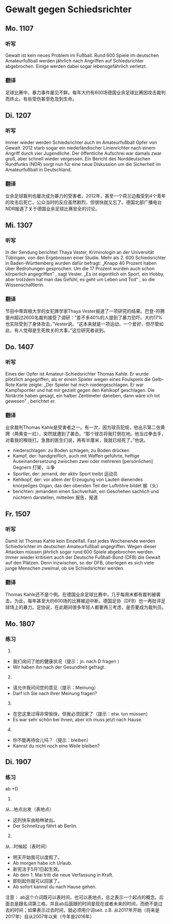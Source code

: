 Gewalt gegen Schiedsrichter
==========

## Mo. 1107

### 听写

Gewalt ist kein neues Problem im Fußball. Rund 600 Spiele im deutschen Amateurfußball werden jährlich nach Angriffen auf Schiedsrichter abgebrochen. Einige werden dabei sogar lebensgefährlich verletzt.

### 翻译

足球比赛中，暴力事件屡见不鲜。每年大约有600场德国业余足球比赛因攻击裁判而终止。有些受伤甚至危及到生命。

## Di. 1207

### 听写

Immer wieder werden Schiedsrichter auch im Amateurfußball Opfer von Gewalt. 2012 starb sogar ein niederländischer Linienrichter nach einem Angriff durch vier Jugendliche. Der öffentliche Aufschrei war damals zwar groß, aber schnell wieder vergessen. Ein Bericht des Norddeutschen Rundfunks (NDR) sorgt nun für eine neue Diskussion um die Sicherheit im Amateurfußball in Deutschland.

### 翻译

业余足球裁判也屡次成为暴力的受害者。2012年，甚至一个荷兰边裁受到4个青年的攻击后死亡。公众当时的反应虽然剧烈，但很快就又忘了。德国北部广播电台NDR报道了关于德国业余足球比赛安全的讨论。

## Mi. 1307

### 听写

In der Sendung berichtet Thaya Vester,  Kriminologin an der Universität Tübingen, von den Ergebnissen einer Studie. Mehr als 2. 600 Schiedsrichter in Baden-Württemberg wurden dafür befragt: „Knapp 40 Prozent haben über Bedrohungen gesprochen. Um die 17 Prozent wurden auch schon körperlich angegriffen" , sagt Vester. „Es ist eigentlich ein Sport, ein Hobby, aber trotzdem hat man das Gefühl, es geht um Leben und Tod" , so die Wissenschaftlerin.

### 翻译

节目中蒂宾根大学的女犯罪学家Thaya Vester报道了一项研究的结果。巴登-符腾堡州超过2600名裁判接受了调研：“差不多40%的人提到了暴力恐吓。大约17%也实际受到了身体攻击，”Vester说。“这本来就是一项运动，一个爱好，但尽管如此，有人觉得是生死攸关的大事，”这位研究者说到。

## Do. 1407

### 听写

Eines der Opfer ist Amateur-Schiedsrichter Thomas Kahle. Er wurde plötzlich angegriffen, als er einem Spieler wegen eines Foulspiels die Gelb-Rote Karte zeigte: „Der Spieler hat mich niedergeschlagen. Er war Kampfsportler und hat mir gezielt gegen den Kehlkopf geschlagen. Die Notärzte haben gesagt, ein halber Zentimeter daneben, dann wäre ich tot gewesen" , berichtet er.

### 翻译

业余裁判Thomas Kahle是受害者之一。有一次，因为球员犯规，他出示第二张黄牌（两黄变一红），突然就遭到了袭击。“那个球员将我打倒在地。他当过拳击手，对着我的喉咙打。急救的医生们说，再有半厘米，我就已经死了。”他说。

* niederschlagen: zu Boden schlagen; zu Boden drücken
* Kampf, der: handgreiflich, auch mit Waffen geführte, heftige Auseinandersetzung zwischen zwei oder mehreren [persönlichen] Gegnern 打架，斗争
* Sportler, der: jemand, der aktiv Sport treibt 运动员
* Kehlkopf, der: vor allem der Erzeugung von Lauten dienendes knorpeliges Organ, das den obersten Teil der Luftröhre bildet 猴（头）
* berichten: jemandem einen Sachverhalt, ein Geschehen sachlich und nüchtern darstellen, mitteilen 报告，报道

## Fr. 1507

### 听写

Damit ist Thomas Kahle kein Einzelfall. Fast jedes Wochenende werden Schiedsrichter im deutschen Amateurfußball angegriffen. Wegen dieser Attacken müssen jährlich sogar rund 600 Spiele abgebrochen werden. Immer wieder kritisiert auch der Deutsche Fußball-Bund (DFB) die Gewalt auf den Plätzen. Denn inzwischen, so der DFB,  überlegen es sich viele junge Menschen zweimal, ob sie Schiedsrichter werden.

### 翻译

Thomas Kahle还不是个例。在德国业余足球比赛中，几乎每周末都有裁判被袭击。为此，每年甚至大约600场的比赛被迫中断。德国足协（DFB）也一再批评足球场上的暴力。足协说，在此期间很多年轻人都要再三考虑，是否要成为裁判员。

## Mo. 1807

### 练习

1.
* 我们询问了他的健康状况（提示：jn. nach D fragen ）
* Wir haben ihn nach der Gesundheit gefragt.

2.
* 请允许我问问您的意见（提示：Meinung）
* Darf ich Sie nach Ihrer Meinung fragen?

3.
* 在您这里过得非常愉快，但我必须回家了（提示：etw. tun müssen）
* Es war sehr schön bei Ihnen, aber ich muss jetzt nach Hause.

4.
* 你不能再待会儿吗？（提示：bleiben）
* Kannst du nicht noch eine Weile bleiben?

## Di. 1907

### 练习

ab +D

1.
从…地点出发（表地点）
* 这列快车由柏林驶出。
* Der Schnellzug fährt ab Berlin.

2.
从…时候起（表时间）
* 明天开始我可以度假了。
* Ab morgen habe ich Urlaub.
* 新宪法于5月1日起生效。
* Ab dem 1. Mai tritt die neue Verfassung in Kraft.
* 即刻起你就可以回家了。
* Ab sofort kannst du nach Hause gehen.

注意： ab这个介词既可以表时间，也可以表地点，总之表示一个起点的概念。后面总是跟名词第三格，并且ab后面跟的时间是现在或者未来的时间，而绝不是过去的时间；如果表示过去时间，就必须用介词seit.
z.B. 从2017年开始（将来是2017年）自从2007年以来（今年是2016年）
